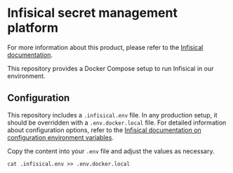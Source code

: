 # Infisical secret management platform

For more information about this product, please refer to
the [Infisical documentation](https://infisical.com/docs/documentation/getting-started/introduction).

This repository provides a Docker Compose setup to run Infisical in our
environment.

## Configuration

This repository includes a `.infisical.env` file. In any production setup, it
should be overridden with a `.env.docker.local` file. For detailed
information about configuration options, refer to
the [Infisical documentation on configuration environment variables](https://infisical.com/docs/self-hosting/configuration/envars).

Copy the content into your `.env` file and adjust the values as necessary.

```shell
cat .infisical.env >> .env.docker.local
```
